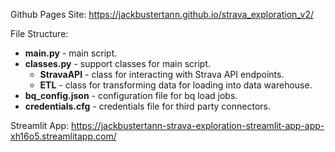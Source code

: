 Github Pages Site: https://jackbustertann.github.io/strava_exploration_v2/

File Structure:

- **main.py** - main script.
- **classes.py** - support classes for main script.
    - **StravaAPI** - class for interacting with Strava API endpoints.
    - **ETL** - class for transforming data for loading into data warehouse.
- **bq_config.json** - configuration file for bq load jobs.
- **credentials.cfg** - credentials file for third party connectors.

Streamlit App: https://jackbustertann-strava-exploration-streamlit-app-app-xh16o5.streamlitapp.com/
